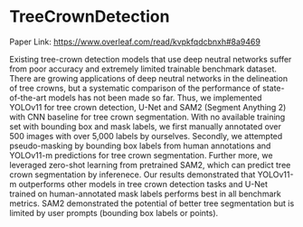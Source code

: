 # TreeCrownDetection

Paper Link: https://www.overleaf.com/read/kvpkfqdcbnxh#8a9469

Existing tree-crown detection models that use deep neutral networks suffer from poor accuracy and extremely limited trainable benchmark dataset. There are growing applications of deep neutral networks in the delineation of tree crowns, but a systematic comparison of the performance of state-of-the-art models has not been made so far. Thus, we implemented YOLOv11 for tree crown detection, U-Net and SAM2 (Segment Anything 2) with CNN baseline for tree crown segmentation. With no available training set with bounding box and mask labels, we first manually annotated over 500 images with over 5,000 labels by ourselves. Secondly, we attempted pseudo-masking by bounding box labels from human annotations and YOLOv11-m predictions for tree crown segmentation. Further more, we leveraged zero-shot learning from pretrained SAM2, which can predict tree crown segmentation by inferenece. Our results demonstrated that YOLOv11-m outperforms other models in tree crown detection tasks and U-Net trained on human-annotated mask labels performs best in all benchmark metrics. SAM2 demonstrated the potential of better tree segmentation but is limited by user prompts (bounding box labels or points). 
